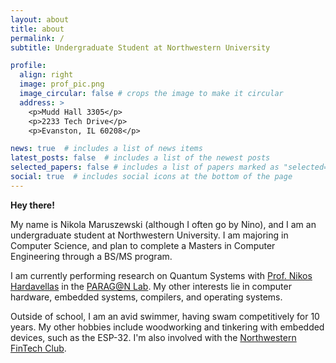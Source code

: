 ```yaml
---
layout: about
title: about
permalink: /
subtitle: Undergraduate Student at Northwestern University

profile:
  align: right
  image: prof_pic.png
  image_circular: false # crops the image to make it circular
  address: >
    <p>Mudd Hall 3305</p>
    <p>2233 Tech Drive</p>
    <p>Evanston, IL 60208</p>

news: true  # includes a list of news items
latest_posts: false  # includes a list of the newest posts
selected_papers: false # includes a list of papers marked as "selected={true}"
social: true  # includes social icons at the bottom of the page
---
```


**Hey there!**

My name is Nikola Maruszewski (although I often go by Nino), and I am an 
undergraduate student at Northwestern University. I am majoring in Computer
Science, and plan to complete a Masters in Computer Engineering through 
a BS/MS program.

I am currently performing research on Quantum Systems with 
[Prof. Nikos Hardavellas](https://users.cs.northwestern.edu/~hardav/) in the
[PARAG@N Lab](http://paragon.northwestern.edu/). My other interests lie in 
computer hardware, embedded systems, compilers, and operating systems.

Outside of school, I am an avid swimmer, having swam competitively for 10 years.
My other hobbies include woodworking and tinkering with embedded devices, such
as the ESP-32. I'm also involved with the [Northwestern FinTech Club](https://nuft.dev/).
